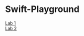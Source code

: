 # Swift-Playground

[Lab 1](https://github.com/NightfuryEquinn/Swift-Playground/tree/main/Lab/Spaceship)
<br/>
[Lab 2](https://github.com/NightfuryEquinn/Swift-Playground/tree/main/Lab/SeagueApp)
